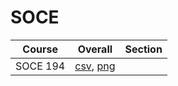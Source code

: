 # SOCE

| Course | Overall | Section |
| ------ | ------- | ------- |
| SOCE 194 | [csv](https://github.com/UCSD-Historical-Enrollment-Data/2025Winter/blob/main/overall/SOCE%20194.csv), [png](https://raw.githubusercontent.com/UCSD-Historical-Enrollment-Data/2025Winter/main/plot_overall/SOCE%20194.png) |  |
